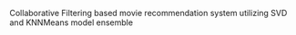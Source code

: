 Collaborative Filtering based movie recommendation system utilizing SVD and KNNMeans model ensemble
